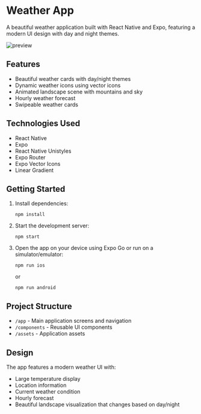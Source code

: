 # Weather App

A beautiful weather application built with React Native and Expo, featuring a modern UI design with day and night themes.

![preview](https://github.com/user-attachments/assets/7585fa56-e6ab-4b24-9900-b7605340d67d)


## Features

- Beautiful weather cards with day/night themes
- Dynamic weather icons using vector icons
- Animated landscape scene with mountains and sky
- Hourly weather forecast
- Swipeable weather cards

## Technologies Used

- React Native
- Expo
- React Native Unistyles
- Expo Router
- Expo Vector Icons
- Linear Gradient

## Getting Started

1. Install dependencies:
   ```
   npm install
   ```

2. Start the development server:
   ```
   npm start
   ```

3. Open the app on your device using Expo Go or run on a simulator/emulator:
   ```
   npm run ios
   ```
   or
   ```
   npm run android
   ```

## Project Structure

- `/app` - Main application screens and navigation
- `/components` - Reusable UI components
- `/assets` - Application assets

## Design

The app features a modern weather UI with:
- Large temperature display
- Location information
- Current weather condition
- Hourly forecast
- Beautiful landscape visualization that changes based on day/night
